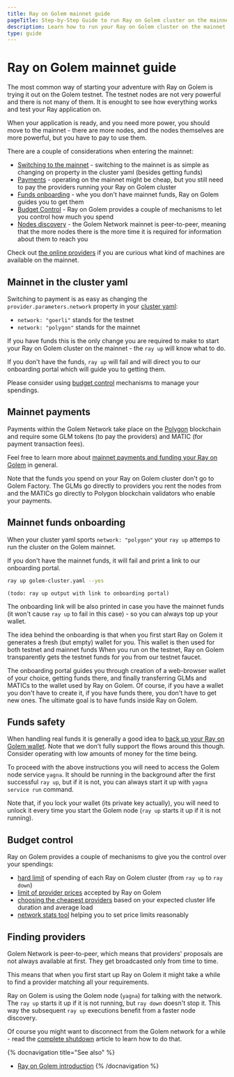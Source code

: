 ```yaml
---
title: Ray on Golem mainnet guide 
pageTitle: Step-by-Step Guide to run Ray on Golem cluster on the mainnet 
description: Learn how to run your Ray on Golem cluster on the mainnet 
type: guide 
---
```


# Ray on Golem mainnet guide

The most common way of starting your adventure with Ray on Golem is trying it out on the Golem testnet.
The testnet nodes are not very powerful and there is not many of them. 
It is enought to see how everything works and test your Ray application on.

When your application is ready, and you need more power, you should move to the mainnet - there are more nodes, and the nodes themselves are more powerful, but you have to pay to use them.

There are a couple of considerations when entering the mainnet:
- [Switching to the mainnet](#switching-to-the-mainnet) - switching to the mainnet is as simple as changing on property in the cluster yaml (besides getting funds)
- [Payments](#mainnet-payments) - operating on the mainnet might be cheap, but you still need to pay the providers running your Ray on Golem cluster
- [Funds onboarding](#mainnet-funds-onboarding) - whe you don't have mainnet funds, Ray on Golem guides you to get them
- [Budget Control](#budget-control) - Ray on Golem provides a couple of mechanisms to let you control how much you spend
- [Nodes discovery](#finding-providers) - the Golem Network mainnet is peer-to-peer, meaning that the more nodes there is the more time it is required for information about them to reach you


Check out [the online providers](https://stats.golem.network/network/providers/online) if you are curious what kind of machines are available on the mainnet.


## Mainnet in the cluster yaml

Switching to payment is as easy as changing the `provider.parameters.network` property in your [cluster yaml](/docs/creators/ray/cluster-yaml):
- `network: "goerli"` stands for the testnet
- `network: "polygon"` stands for the mainnet

If you have funds this is the only change you are required to make to start your Ray on Golem cluster on the mainnet - the `ray up` will know what to do.

If you don't have the funds, `ray up` will fail and will direct you to our onboarding portal which will guide you to getting them.

Please consider using [budget control](#budget-control) mechanisms to manage your spendings.

## Mainnet payments

Payments within the Golem Network take place on the [Polygon](https://polygon.technology) blockchain and require some GLM tokens (to pay the providers) and MATIC (for payment transaction fees).

Feel free to learn more about [mainnet payments and funding your Ray on Golem](/docs/creators/javascript/guides/switching-to-mainnet) in general.

Note that the funds you spend on your Ray on Golem cluster don't go to Golem Factory. The GLMs go directly to providers you rent the nodes from and the MATICs go directly to Polygon blockchain validators who enable your payments.

## Mainnet funds onboarding

When your cluster yaml sports `network: "polygon"` your `ray up` attemps to run the cluster on the Golem mainnet.

If you don't have the mainnet funds, it will fail and print a link to our onboarding portal.

```bash
ray up golem-cluster.yaml --yes
```
```
(todo: ray up output with link to onboarding portal)
```

The onboarding link will be also printed in case you have the mainnet funds (it won't cause `ray up` to fail in this case) - so you can always top up your wallet.

The idea behind the onboarding is that when you first start Ray on Golem it generates a fresh (but empty) wallet for you. 
This wallet is then used for both testnet and mainnet funds
When you run on the testnet, Ray on Golem transparently gets the testnet funds for you from our testnet faucet.

The onboarding portal guides you through creation of a web-browser wallet of your choice, getting funds there, and finally transferring GLMs and MATICs to the wallet used by Ray on Golem.
Of course, if you have a wallet you don't have to create it, if you have funds there, you don't have to get new ones. 
The ultimate goal is to have funds inside Ray on Golem.

## Funds safety

When handling real funds it is generally a good idea to [back up your Ray on Golem wallet](/docs/providers/wallet/backup). 
Note that we don't fully support the flows around this though. Consider operating with low amounts of money for the time being.

To proceed with the above instructions you will need to access the Golem node service `yagna`. 
It should be running in the background after the first successful `ray up`, but if it is not, you can always start it up with `yagna service run` command.

Note that, if you lock your wallet (its private key actually), you will need to unlock it every time you start the Golem node (`ray up` starts it up if it is not running). 

## Budget control

Ray on Golem provides a couple of mechanisms to give you the control over your spendings:
- [hard limit](/docs/creators/ray/cluster-yaml#spending-hard-limit) of spending of each Ray on Golem cluster (from `ray up` to `ray down`)
- [limit of provider prices](/docs/creators/ray/cluster-yaml#maximum-provider-prices) accepted by Ray on Golem
- [choosing the cheapest providers](/docs/creators/ray/cluster-yaml#choosing-the-cheapest-providers-maximum-expected-usage-cost) based on your expected cluster life duration and average load
- [network stats tool](/docs/creators/ray/ray-on-golem-cli#network-stats) helping you to set price limits reasonably


## Finding providers

Golem Network is peer-to-peer, which means that providers' proposals are not always available at first. They get broadcasted only from time to time.

This means that when you first start up Ray on Golem it might take a while to find a provider matching all your requirements.

Ray on Golem is using the Golem node (`yagna`) for talking with the network.
The `ray up` starts it up if it is not running, but `ray down` doesn't stop it. 
This way the subsequent `ray up` executions benefit from a faster node discovery.

Of course you might want to disconnect from the Golem network for a while - read the [complete shutdown](/docs/creators/ray/troubleshooting#lack-of-a-complete-cleanup-on-shutdown) article to learn how to do that.


{% docnavigation title="See also" %}
- [Ray on Golem introduction](/docs/creators/ray)
{% /docnavigation %}
